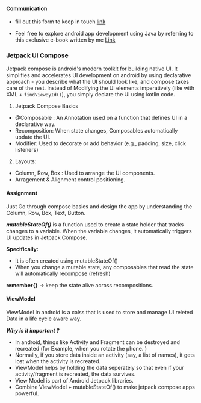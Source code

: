 #### Communication
- fill out this form to keep in touch [link](https://forms.gle/9p8hom1m2eQ4PK669)

- Feel free to explore android app development using Java by referring to this exclusive e-book written by me [Link](https://android-app-development-documentation.readthedocs.io/en/latest/)


### Jetpack UI Compose

Jetpack compose is android's modern toolkit for building native UI. It simplifies and accelerates UI development on android by using declarative approach - you describe what the UI should look like, and compose takes care of the rest. Instead of Modifying the UI elements imperatively (like with XML + `findViewById()`), you simply declare the UI using kotlin code. 

1. Jetpack Compose Basics
- @Composable : An Annotation used on a function that defines UI in a declarative way.
- Recomposition: When state changes, Composables automatically update the UI. 
- Modifier: Used to decorate or add behavior (e.g., padding, size, click listeners)

2. Layouts:
- Column, Row, Box : Used to arrange the UI components. 
- Arragement & Alignment control positioning. 

#### Assignment
Just Go through compose basics and design the app by understanding the Column, Row, Box, Text, Button.

***mutableStateOf()***  is a function used to create a state holder that tracks changes to a variable. When the variable changes, it automatically triggers UI updates in Jetpack Compose.

**Specifically:**
- It is often created using mutableStateOf()
- When you change a mutable state, any composables that read the state will automatically recompose (refresh)

**remember{}** -> keep the state alive across recompositions.

#### ViewModel
ViewModel in android is a calss that is used to store and manage UI releted Data in a life cycle aware way.

***Why is it important ?***
- In android, things like Activity and Fragment can be destroyed and recreated (for Example, when you rotate the phone. )
- Normally, if you store data inside an activity (say, a list of names), it gets lost when the activity is recreated. 
- ViewModel helps by holding the data seperately  so that even if your activity/fragment is recreated, the data survives. 
- View Model is part of Android Jetpack libraries. 
- Combine ViewModel + mutableStateOf() to make jetpack compose apps powerful.